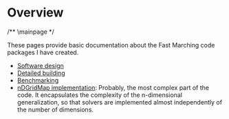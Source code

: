 # Overview
/** \mainpage */

These pages provide basic documentation about the Fast Marching code packages I have created.

- [Software design](markdown/design.md)
- [Detailed building](markdown/building.md)
- [Benchmarking](markdown/benchmarking.md)
- [nDGridMap implementation](../nDGridMap.pdf): Probably, the most complex part of the code. It encapsulates the complexity of the n-dimensional generalization, so that solvers are implemented almost independently of the number of dimensions.